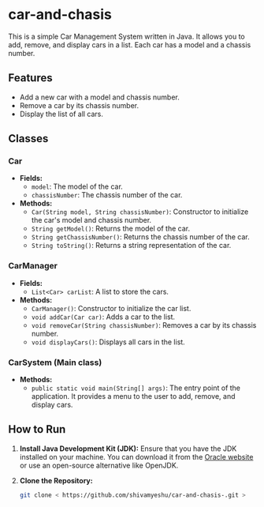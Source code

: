 # car-and-chasis
This is a simple Car Management System written in Java. It allows you to add, remove, and display cars in a list. Each car has a model and a chassis number.

## Features

- Add a new car with a model and chassis number.
- Remove a car by its chassis number.
- Display the list of all cars.

## Classes

### Car

- **Fields:**
  - `model`: The model of the car.
  - `chassisNumber`: The chassis number of the car.
- **Methods:**
  - `Car(String model, String chassisNumber)`: Constructor to initialize the car's model and chassis number.
  - `String getModel()`: Returns the model of the car.
  - `String getChassisNumber()`: Returns the chassis number of the car.
  - `String toString()`: Returns a string representation of the car.

### CarManager

- **Fields:**
  - `List<Car> carList`: A list to store the cars.
- **Methods:**
  - `CarManager()`: Constructor to initialize the car list.
  - `void addCar(Car car)`: Adds a car to the list.
  - `void removeCar(String chassisNumber)`: Removes a car by its chassis number.
  - `void displayCars()`: Displays all cars in the list.

### CarSystem (Main class)

- **Methods:**
  - `public static void main(String[] args)`: The entry point of the application. It provides a menu to the user to add, remove, and display cars.

## How to Run

1. **Install Java Development Kit (JDK):**
   Ensure that you have the JDK installed on your machine. You can download it from the [Oracle website](https://www.oracle.com/java/technologies/javase-jdk11-downloads.html) or use an open-source alternative like OpenJDK.

2. **Clone the Repository:**
   ```sh
   git clone < https://github.com/shivamyeshu/car-and-chasis-.git >
  
